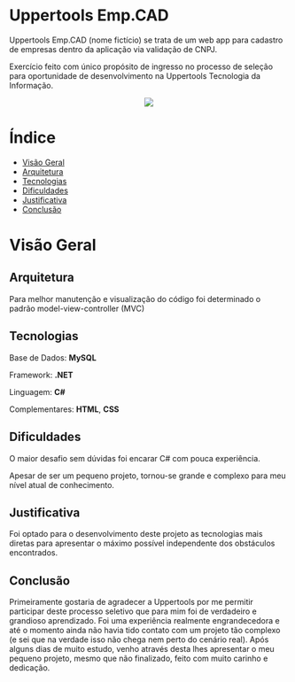 # Uppertools Emp.CAD

Uppertools Emp.CAD (nome fictício) se trata de um web app para cadastro de empresas dentro da aplicação via validação de CNPJ.

Exercício feito com único propósito de ingresso no processo de seleção para oportunidade de desenvolvimento na Uppertools Tecnologia da Informação.

<p align="center">
<img src="http://img.shields.io/static/v1?label=STATUS&message=EM%20DESENVOLVIMENTO&color=GREEN&style=for-the-badge"/>
</p>

# Índice 

* [Visão Geral](#visão-geral)
* [Arquitetura](#arquitetura)
* [Tecnologias](#tecnologias)
* [Dificuldades](#dificuldades)
* [Justificativa](#justificativa)
* [Conclusão](#conclusão)

# Visão Geral



## Arquitetura

Para melhor manutenção e visualização do código foi determinado o padrão model-view-controller (MVC)

## Tecnologias

<p>Base de Dados: <b>MySQL</b></p>
<p>Framework: <b>.NET</b></p>
<p>Linguagem: <b>C#</b></p>
<p>Complementares: <b>HTML</b>, <b>CSS</b></p>

## Dificuldades

<p>O maior desafio sem dúvidas foi encarar C# com pouca experiência.</p>
<p>Apesar de ser um pequeno projeto, tornou-se grande e complexo para meu nível atual de conhecimento.</p>

## Justificativa

Foi optado para o desenvolvimento deste projeto as tecnologias mais diretas para apresentar o máximo possível independente dos obstáculos encontrados.

## Conclusão

Primeiramente gostaria de agradecer a Uppertools por me permitir participar deste processo seletivo que para mim foi de verdadeiro e grandioso aprendizado.
Foi uma experiência realmente engrandecedora e até o momento ainda não havia tido contato com um projeto tão complexo (e sei que na verdade isso não chega nem perto do cenário real).
Após alguns dias de muito estudo, venho através desta lhes apresentar o meu pequeno projeto, mesmo que não finalizado, feito com muito carinho e dedicação.
